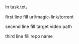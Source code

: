 In task.txt，

first line fill url/magic-link/torrent

secend line fill target video path

third line fill repo name

